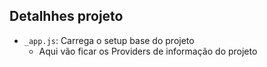 ## Detalhhes projeto
- `_app.js`: Carrega o setup base do projeto
    - Aqui vão ficar os Providers de informação do projeto
